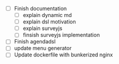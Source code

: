 
- [ ] Finish documentation
   - [ ] explain dynamic md
   - [ ] explain dsl motivation
   - [ ] explain surveyjs
   - [ ] finsish surveyjs implementation
- [ ] Finish agendadsl
- [ ] update menu generator
- [ ] Update dockerfile with bunkerized nginx